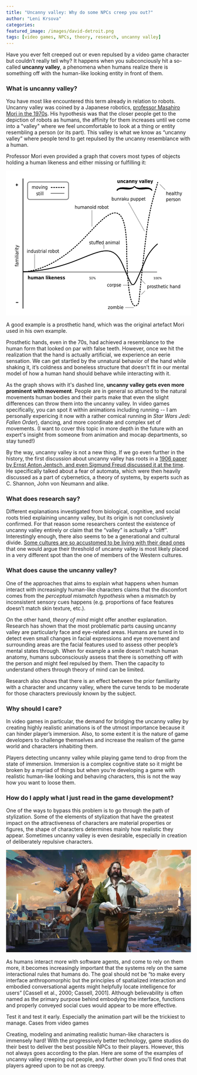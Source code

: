 ```yaml
---
title: "Uncanny valley: Why do some NPCs creep you out?"
author: "Leni Krsova"
categories: 
featured_image: /images/david-detroit.png
tags: [video games, NPCs, theory, research, uncanny valley]
---
```


Have you ever felt creeped out or even repulsed by a video game character but couldn’t really tell why? It happens when you subconciously hit a so-called **uncanny valley**, a phenomena when humans realize there is something off with the human-like looking entity in front of them.

### What is uncanny valley?
You have most like encountered this term already in relation to robots. Uncanny valley was coined by a Japanese robotics, [professor Masahiro Mori in the 1970s](https://ieeexplore.ieee.org/stamp/stamp.jsp?arnumber=6213238). His hypothesis was that the closer people get to the depiction of robots as humans, the affinity for them increases until we come into a "valley" where we feel uncomfortable to look at a thing or entity resembling a person (or its part). This valley is what we know as “uncanny valley” where people tend to get repulsed by the uncanny resemblance with a human.

Professor Mori even provided a graph that covers most types of objects holding a human likeness and either missing or fulfilling it:

![](/images/mori-uncanny.png)

A good example is a prosthetic hand, which was the original artefact Mori used in his own example.

Prosthetic hands, even in the 70s, had achieved a resemblance to the human form that looked on par with false teeth. However, once we hit the realization that the hand is actually artificial, we experience an eerie sensation. We can get startled by the unnatural behavior of the hand while shaking it, it’s coldness and boneless structure that doesn’t fit in our mental model of how a human hand should behave while interacting with it.

As the graph shows with it's dashed line, **uncanny valley gets even more prominent with movement**. People are in general so attuned to the natural movements human bodies and their parts make that even the slight differences can throw them into the uncanny valley. In video games specifically, you can spot it within animations including running -- I am personally expericing it now with a rather comical running in *Star Wars Jedi: Fallen Order*), dancing, and more coordinate and complex set of movements. (I want to cover this topic in more depth in the future with an expert's insight from someone from animation and mocap departments, so stay tuned!)

By the way, uncanny valley is not a new thing. If we go even further in the history, the first discussion about uncanny valley has roots in a [1906 paper by Ernst Anton Jentsch, and even Sigmund Freud discussed it at the time](https://www.routledgehandbooks.com/doi/10.4324/9781315850115.ch3). He specifically talked about a fear of automata, which were then heavily discussed as a part of cybernetics, a theory of systems, by experts such as C. Shannon, John von Neumann and alike.

### What does research say?
Different explanations investigated from biological, cognitive, and social roots tried explaining uncanny valley, but its origin is not conclusively confirmed. For that reason some researchers contest the existence of uncanny valley entirely or claim that the “valley” is actually a “cliff”. Interestingly enough, there also seems to be a generational and cultural divide. [Some cultures are so accustomed to be living with their dead ones](https://www.escape.com.au/destinations/asia/the-tribe-that-keeps-their-dead-relatives-at-home/image-gallery/6b4fc89987417563bd9f9f128131ec28?galleryimage=2) that one would argue their threshold of uncanny valley is most likely placed in a very different spot than the one of members of the Western cultures.

### What does cause the uncanny valley?
One of the approaches that aims to explain what happens when human interact with increasingly human-like characters claims that the discomfort comes from the *perceptual mismatch hypothesis* when a mismatch by inconsistent sensory cues happens (e.g. proportions of face features doesn’t match skin texture, etc.).

On the other hand, *theory of mind* might offer another explanation. Research has shown that the most problematic parts causing uncanny valley are particularly face and eye-related areas. Humans are tuned in to detect even small changes in facial expressions and eye movement and surrounding areas are the facial features used to assess other people’s mental states through. When for example a smile doesn’t match human anatomy, humans subconsciously assess that there is something off with the person and might feel repulsed by them. Then the capacity to understand others through theory of mind can be limited.

Research also shows that there is an effect between the prior familiarity with a character and uncanny valley, where the curve tends to be moderate for those characters previously known by the subject.

### Why should I care?
In video games in particular, the demand for bridging the uncanny valley by creating
highly realistic animations is of the utmost importance because it can hinder player’s immersion.
Also, to some extent it is the nature of game developers to challenge themselves and increase the
realism of the game world and characters inhabiting them.

Players detecting uncanny valley while playing game tend to drop from the state of immersion. Immersion is a complex cognitive state so it might be broken by a myriad of things but when you’re developing a game with realistic human-like looking and behaving characters, this is not the way how you want to loose them.

### How do I apply what I just read in the game development?
One of the ways to bypass this problem is to go through the path of stylization. Some of
the elements of stylization that have the greatest impact on the attractiveness of characters are
material properties or figures, the shape of characters determines mainly how realistic they
appear. Sometimes uncanny valley is even desirable, especially in creation of
deliberately repulsive characters.

![](/images/disco-elysium.png)

As humans interact more with software agents, and come to rely on them more, it becomes increasingly important that the systems rely on the same interactional rules that humans do. The goal should not be “to make every interface anthropomorphic but the principles of spatialized interaction and embodied conversational agents might helpfully locate intelligence for users” [Cassell et al., 2000; Cassell, 2001]. Although believability is often named as the primary purpose behind embodying the interface, functions and properly conveyed social cues would appear to be more effective.


Test it and test it early. Especially the animation part will be the trickiest to manage.
Cases from video games

Creating, modeling and animating realistic human-like characters is immensely hard! With the progressively better technology, game studios do their best to deliver the best possible NPCs to their players. However, this not always goes according to the plan. Here are some of the examples of uncanny valley creeping out people, and further down you’ll find ones that players agreed upon to be not as creepy.
